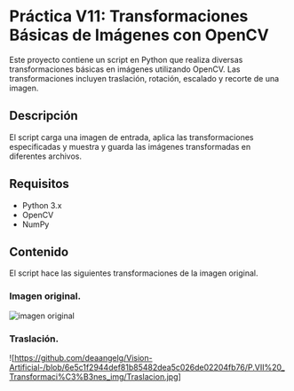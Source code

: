 # Práctica V11: Transformaciones Básicas de Imágenes con OpenCV

Este proyecto contiene un script en Python que realiza diversas transformaciones básicas en imágenes utilizando OpenCV. Las transformaciones incluyen traslación, rotación, escalado y recorte de una imagen.

## Descripción

El script carga una imagen de entrada, aplica las transformaciones especificadas y muestra y guarda las imágenes transformadas en diferentes archivos.

## Requisitos

- Python 3.x
- OpenCV
- NumPy

## Contenido 
El script hace las siguientes transformaciones de la imagen original. 

### Imagen original. 
![imagen original](https://github.com/deaangelg/Vision-Artificial-/blob/c1321da373480dd49336bb328ee36f85989a7714/P.VII%20_Transformaci%C3%B3nes_img/ternurin.PNG)
### Traslación. 
![https://github.com/deaangelg/Vision-Artificial-/blob/6e5c1f2944def81b85482dea5c026de02204fb76/P.VII%20_Transformaci%C3%B3nes_img/Traslacion.jpg]
